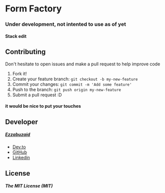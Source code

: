# Form Factory

### Under development, not intented to use as of yet

#### Stack edit

## Contributing
Don't hesitate to open issues and make a pull request to help improve code
1.  Fork it!
2.  Create your feature branch: `git checkout -b my-new-feature`
3.  Commit your changes: `git commit -m 'Add some feature'`
4.  Push to the branch: `git push origin my-new-feature`
5.  Submit a pull request :D
#### it would be nice to put your touches


## Developer
##### [Ezzabuzaid](mailto:ezzabuzaid@hotmail.com)
- [Dev.to](https://dev.to/ezzabuzaid)
- [GitHub](https://github.com/ezzabuzaid)
- [Linkedin](https://www.linkedin.com/in/ezzabuzaid)

## License
##### The MIT License (MIT)

<!--stackedit_data:
eyJoaXN0b3J5IjpbMTU2Mzk0NDIyMCwtMTM0MDc4MTYyOV19
-->